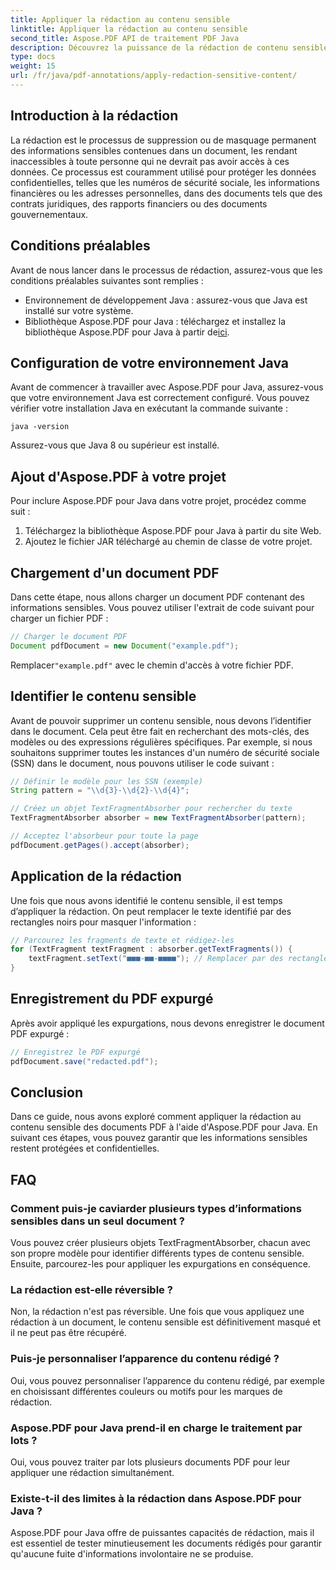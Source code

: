 ```yaml
---
title: Appliquer la rédaction au contenu sensible
linktitle: Appliquer la rédaction au contenu sensible
second_title: Aspose.PDF API de traitement PDF Java
description: Découvrez la puissance de la rédaction de contenu sensible dans des PDF avec Aspose.PDF pour Java.
type: docs
weight: 15
url: /fr/java/pdf-annotations/apply-redaction-sensitive-content/
---
```


## Introduction à la rédaction

La rédaction est le processus de suppression ou de masquage permanent des informations sensibles contenues dans un document, les rendant inaccessibles à toute personne qui ne devrait pas avoir accès à ces données. Ce processus est couramment utilisé pour protéger les données confidentielles, telles que les numéros de sécurité sociale, les informations financières ou les adresses personnelles, dans des documents tels que des contrats juridiques, des rapports financiers ou des documents gouvernementaux.

## Conditions préalables

Avant de nous lancer dans le processus de rédaction, assurez-vous que les conditions préalables suivantes sont remplies :

- Environnement de développement Java : assurez-vous que Java est installé sur votre système.
-  Bibliothèque Aspose.PDF pour Java : téléchargez et installez la bibliothèque Aspose.PDF pour Java à partir de[ici](https://releases.aspose.com/pdf/java/).


## Configuration de votre environnement Java

Avant de commencer à travailler avec Aspose.PDF pour Java, assurez-vous que votre environnement Java est correctement configuré. Vous pouvez vérifier votre installation Java en exécutant la commande suivante :

```java -version```

Assurez-vous que Java 8 ou supérieur est installé.

## Ajout d'Aspose.PDF à votre projet

Pour inclure Aspose.PDF pour Java dans votre projet, procédez comme suit :

1. Téléchargez la bibliothèque Aspose.PDF pour Java à partir du site Web.
2. Ajoutez le fichier JAR téléchargé au chemin de classe de votre projet.

## Chargement d'un document PDF

Dans cette étape, nous allons charger un document PDF contenant des informations sensibles. Vous pouvez utiliser l'extrait de code suivant pour charger un fichier PDF :

```java
// Charger le document PDF
Document pdfDocument = new Document("example.pdf");
```

 Remplacer`"example.pdf"` avec le chemin d'accès à votre fichier PDF.

## Identifier le contenu sensible

Avant de pouvoir supprimer un contenu sensible, nous devons l’identifier dans le document. Cela peut être fait en recherchant des mots-clés, des modèles ou des expressions régulières spécifiques. Par exemple, si nous souhaitons supprimer toutes les instances d'un numéro de sécurité sociale (SSN) dans le document, nous pouvons utiliser le code suivant :

```java
// Définir le modèle pour les SSN (exemple)
String pattern = "\\d{3}-\\d{2}-\\d{4}";

// Créez un objet TextFragmentAbsorber pour rechercher du texte
TextFragmentAbsorber absorber = new TextFragmentAbsorber(pattern);

// Acceptez l'absorbeur pour toute la page
pdfDocument.getPages().accept(absorber);
```

## Application de la rédaction

Une fois que nous avons identifié le contenu sensible, il est temps d’appliquer la rédaction. On peut remplacer le texte identifié par des rectangles noirs pour masquer l'information :

```java
// Parcourez les fragments de texte et rédigez-les
for (TextFragment textFragment : absorber.getTextFragments()) {
    textFragment.setText("■■■-■■-■■■■"); // Remplacer par des rectangles noirs
}
```

## Enregistrement du PDF expurgé

Après avoir appliqué les expurgations, nous devons enregistrer le document PDF expurgé :

```java
// Enregistrez le PDF expurgé
pdfDocument.save("redacted.pdf");
```

## Conclusion

Dans ce guide, nous avons exploré comment appliquer la rédaction au contenu sensible des documents PDF à l'aide d'Aspose.PDF pour Java. En suivant ces étapes, vous pouvez garantir que les informations sensibles restent protégées et confidentielles.

## FAQ

### Comment puis-je caviarder plusieurs types d’informations sensibles dans un seul document ?

Vous pouvez créer plusieurs objets TextFragmentAbsorber, chacun avec son propre modèle pour identifier différents types de contenu sensible. Ensuite, parcourez-les pour appliquer les expurgations en conséquence.

### La rédaction est-elle réversible ?

Non, la rédaction n'est pas réversible. Une fois que vous appliquez une rédaction à un document, le contenu sensible est définitivement masqué et il ne peut pas être récupéré.

### Puis-je personnaliser l’apparence du contenu rédigé ?

Oui, vous pouvez personnaliser l’apparence du contenu rédigé, par exemple en choisissant différentes couleurs ou motifs pour les marques de rédaction.

### Aspose.PDF pour Java prend-il en charge le traitement par lots ?

Oui, vous pouvez traiter par lots plusieurs documents PDF pour leur appliquer une rédaction simultanément.

### Existe-t-il des limites à la rédaction dans Aspose.PDF pour Java ?

Aspose.PDF pour Java offre de puissantes capacités de rédaction, mais il est essentiel de tester minutieusement les documents rédigés pour garantir qu'aucune fuite d'informations involontaire ne se produise.
